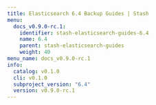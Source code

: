 ```yaml
---
title: Elasticsearch 6.4 Backup Guides | Stash
menu:
  docs_v0.9.0-rc.1:
    identifier: stash-elasticsearch-guides-6.4
    name: 6.4
    parent: stash-elasticsearch-guides
    weight: 40
menu_name: docs_v0.9.0-rc.1
info:
  catalog: v0.1.0
  cli: v0.1.0
  subproject_version: "6.4"
  version: v0.9.0-rc.1
---
```


